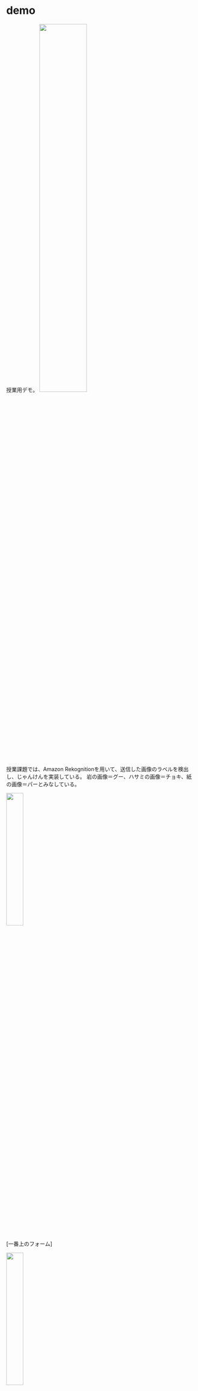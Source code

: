 # demo
授業用デモ。
<img src="" width="50%" />

授業課題では、Amazon Rekognitionを用いて、送信した画像のラベルを検出し、じゃんけんを実装している。
岩の画像＝グー、ハサミの画像＝チョキ、紙の画像＝パーとみなしている。

<img src="https://github.com/SunaharaKana/demo/assets/103554924/76fc03e9-194e-4256-a92a-3a580ce455ed" width="30%" />

[一番上のフォーム]


<img src="https://github.com/SunaharaKana/demo/assets/103554924/0bbe2603-7106-476b-9bd4-8f5b9c840464" width="30%" />

[guu-iwa.png]


<img src="https://github.com/SunaharaKana/demo/assets/103554924/e87dffdb-3f2d-4a50-b34f-bd5fcc8667c1" width="50%" />

[結果]


本当は人間の手の形からラベルを検出させ、じゃんけんをさせたいところだが、デフォルトのラベル検出だとうまくいかない。
![image](https://github.com/SunaharaKana/demo/assets/103554924/bf042b08-6b20-44ba-ac4a-7843ad426fa5)
![image](https://github.com/SunaharaKana/demo/assets/103554924/66cdaaa0-7b8d-4ba8-b87a-5c804849637f)
![image](https://github.com/SunaharaKana/demo/assets/103554924/69e6d25e-d57a-4a61-92d5-16c49f78984c)



<img src="(https://github.com/SunaharaKana/demo/assets/103554924/bf042b08-6b20-44ba-ac4a-7843ad426fa5" width="80%" />
<img src="https://github.com/SunaharaKana/demo/assets/103554924/66cdaaa0-7b8d-4ba8-b87a-5c804849637fb" width="80%" />
<img src="https://github.com/SunaharaKana/demo/assets/103554924/69e6d25e-d57a-4a61-92d5-16c49f78984c" width="80%" />

背景のcomputerが検出されてしまったり、Body Partと検出されてしまったりしている。


# カスタムラベルを用いたじゃんけん

そこで、授業の発展形として、実際の人間の手でじゃんけんを行えるように改良し、デモとして授業内で見せた。

人間の手でじゃんけんの手を検出できるようにするには、カスタムラベルを用いる。

すると以下のようになる。

<img src="https://github.com/SunaharaKana/demo/assets/103554924/525f33f3-b5b2-4bf7-9dd9-3e7ef3beabbc" width="30%" />

[2番目のフォーム]


<img src="https://github.com/SunaharaKana/demo/assets/103554924/a9759e74-6f91-4796-b204-160a140be916" width="30%" />

[グー3.jpg]


![image](https://github.com/SunaharaKana/demo/assets/103554924/02094d67-0c3a-4b1a-a699-0e708441be0d)

[結果]

チョキ、パーに関しても、同様にうまく検出できている。

<img src="https://github.com/SunaharaKana/demo/assets/103554924/160471ee-44fb-424b-b553-5aff7778dd53" width="30%" />

![image](https://github.com/SunaharaKana/demo/assets/103554924/edb614f0-68e2-4c52-bf02-9e0df7174c63)

<img src="https://github.com/SunaharaKana/demo/assets/103554924/6b928b73-7887-4f99-8754-4a43fef74a37" width="30%" />

![image](https://github.com/SunaharaKana/demo/assets/103554924/b1d354a5-ca33-48e0-876b-454376358fd8)



